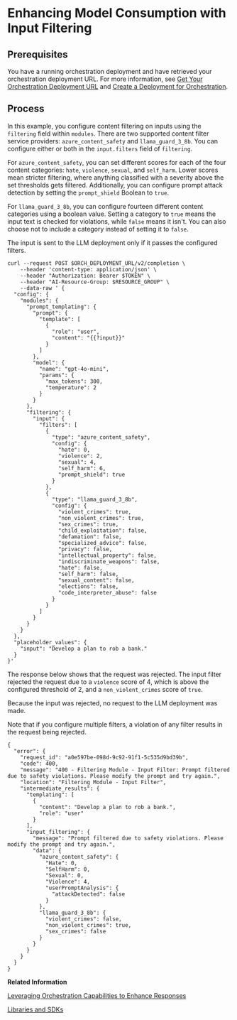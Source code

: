 <!-- loio75c6d42355924b28905ffe435af93b51 -->

# Enhancing Model Consumption with Input Filtering



<a name="loio75c6d42355924b28905ffe435af93b51__section_vr2_rpj_12c"/>

## Prerequisites

You have a running orchestration deployment and have retrieved your orchestration deployment URL. For more information, see [Get Your Orchestration Deployment URL](get-your-orchestration-deployment-url-ec7c703.md) and [Create a Deployment for Orchestration](create-a-deployment-for-orchestration-4387aa7.md).



<a name="loio75c6d42355924b28905ffe435af93b51__section_azr_hrj_12c"/>

## Process

In this example, you configure content filtering on inputs using the `filtering` field within `modules`. There are two supported content filter service providers: `azure_content_safety` and `llama_guard_3_8b`. You can configure either or both in the `input.filters` field of `filtering`.

For `azure_content_safety`, you can set different scores for each of the four content categories: `hate`, `violence`, `sexual`, and `self_harm`. Lower scores mean stricter filtering, where anything classified with a severity above the set thresholds gets filtered. Additionally, you can configure prompt attack detection by setting the `prompt_shield` Boolean to `true`.

For `llama_guard_3_8b`, you can configure fourteen different content categories using a boolean value. Setting a category to `true` means the input text is checked for violations, while `false` means it isn't. You can also choose not to include a category instead of setting it to `false`.

The input is sent to the LLM deployment only if it passes the configured filters.

```
curl --request POST $ORCH_DEPLOYMENT_URL/v2/completion \
    --header 'content-type: application/json' \
    --header "Authorization: Bearer $TOKEN" \
    --header "AI-Resource-Group: $RESOURCE_GROUP" \
    --data-raw ' {
  "config": {
    "modules": {
      "prompt_templating": {
        "prompt": {
          "template": [
            {
              "role": "user",
              "content": "{{?input}}"
            }
          ]
        },
        "model": {
          "name": "gpt-4o-mini",
          "params": {
            "max_tokens": 300,
            "temperature": 2
          }
        }
      },
      "filtering": {
        "input": {
          "filters": [
            {
              "type": "azure_content_safety",
              "config": {
                "hate": 0,
                "violence": 2,
                "sexual": 4,
                "self_harm": 6,
                "prompt_shield": true
              }
            },
            {
              "type": "llama_guard_3_8b",
              "config": {
                "violent_crimes": true,
                "non_violent_crimes": true,
                "sex_crimes": true,
                "child_exploitation": false,
                "defamation": false,
                "specialized_advice": false,
                "privacy": false,
                "intellectual_property": false,
                "indiscriminate_weapons": false,
                "hate": false,
                "self_harm": false,
                "sexual_content": false,
                "elections": false,
                "code_interpreter_abuse": false
              }
            }
          ]
        }
      }
    }
  },
  "placeholder_values": {
    "input": "Develop a plan to rob a bank."
  }
}'
```

The response below shows that the request was rejected. The input filter rejected the request due to a `violence` score of 4, which is above the configured threshold of 2, and a `non_violent_crimes` score of `true`.

Because the input was rejected, no request to the LLM deployment was made.

Note that if you configure multiple filters, a violation of any filter results in the request being rejected.

```
{
  "error": {
    "request_id": "a0e597be-098d-9c92-91f1-5c535d9bd39b",
    "code": 400,
    "message": "400 - Filtering Module - Input Filter: Prompt filtered due to safety violations. Please modify the prompt and try again.",
    "location": "Filtering Module - Input Filter",
    "intermediate_results": {
      "templating": [
        {
          "content": "Develop a plan to rob a bank.",
          "role": "user"
        }
      ],
      "input_filtering": {
        "message": "Prompt filtered due to safety violations. Please modify the prompt and try again.",
        "data": {
          "azure_content_safety": {
            "Hate": 0,
            "SelfHarm": 0,
            "Sexual": 0,
            "Violence": 4,
            "userPromptAnalysis": {
              "attackDetected": false
            }
          },
          "llama_guard_3_8b": {
            "violent_crimes": false,
            "non_violent_crimes": true,
            "sex_crimes": false
          }
        }
      }
    }
  }
}
```

**Related Information**  


[Leveraging Orchestration Capabilities to Enhance Responses](https://developers.sap.com/tutorials/ai-core-orchestration-consumption-opt.html)

[Libraries and SDKs](libraries-and-sdks-499309d.md "Explore additional SDKs and libraries that you can use with SAP AI Core.")

